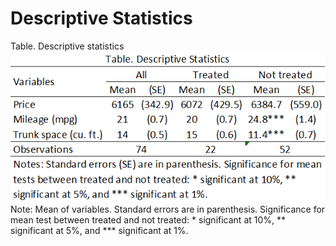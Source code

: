 # Descriptive Statistics

<div>
Table. Descriptive statistics
<img src="descriptive.png" alt="Descriptive statistics output" />
Note: Mean of variables. Standard errors are in parenthesis. Significance for mean test between treated and not treated: * significant at 10%, ** significant at 5%, and *** significant at 1%.
</div>
